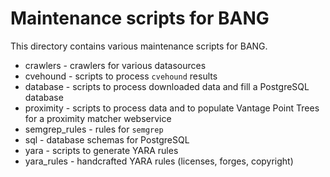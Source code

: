 # Maintenance scripts for BANG

This directory contains various maintenance scripts for BANG.

* crawlers - crawlers for various datasources
* cvehound - scripts to process `cvehound` results
* database - scripts to process downloaded data and fill a PostgreSQL database
* proximity - scripts to process data and to populate Vantage Point Trees for a
  proximity matcher webservice
* semgrep_rules - rules for `semgrep`
* sql - database schemas for PostgreSQL
* yara - scripts to generate YARA rules
* yara\_rules - handcrafted YARA rules (licenses, forges, copyright)

